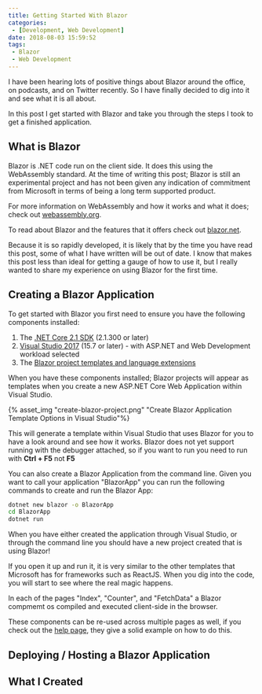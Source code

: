 ```yaml
---
title: Getting Started With Blazor
categories:
 - [Development, Web Development]
date: 2018-08-03 15:59:52
tags:
 - Blazor
 - Web Development
---
```


I have been hearing lots of positive things about Blazor around the office, on podcasts, and on Twitter recently. So I have finally decided to dig into it and see what it is all about.

In this post I get started with Blazor and take you through the steps I took to get a finished application.
<!-- more --> 

## What is Blazor

Blazor is .NET code run on the client side. It does this using the WebAssembly standard. At the time of writing this post; Blazor is still an experimental project and has not been given any indication of commitment from Microsoft in terms of being a long term supported product.

For more information on WebAssembly and how it works and what it does; check out [webassembly.org](https://webassembly.org/).

To read about Blazor and the features that it offers check out [blazor.net](https://blazor.net/).

Because it is so rapidly developed, it is likely that by the time you have read this post, some of what I have written will be out of date. I know that makes this post less than ideal for getting a gauge of how to use it, but I really wanted to share my experience on using Blazor for the first time.

## Creating a Blazor Application

To get started with Blazor you first need to ensure you have the following components installed:

1. The [.NET Core 2.1 SDK](https://go.microsoft.com/fwlink/?linkid=873092) (2.1.300 or later)
1. [Visual Studio 2017](https://go.microsoft.com/fwlink/?linkid=873093) (15.7 or later) - with ASP.NET and Web Development workload selected
1. The [Blazor project templates and language extensions](https://go.microsoft.com/fwlink/?linkid=870389)

When you have these components installed; Blazor projects will appear as templates when you create a new ASP.NET Core Web Application within Visual Studio.

{% asset_img "create-blazor-project.png" "Create Blazor Application Template Options in Visual Studio"%}

This will generate a template within Visual Studio that uses Blazor for you to have a look around and see how it works. Blazor does not yet support running with the debugger attached, so if you want to run you need to run with **Ctrl + F5** not **F5**

You can also create a Blazor Application from the command line. Given you want to call your application "BlazorApp" you can run the following commands to create and run the Blazor App:

```cmd
dotnet new blazor -o BlazorApp
cd BlazorApp
dotnet run
```

When you have either created the application through Visual Studio, or through the command line you should have a new project created that is using Blazor!

If you open it up and run it, it is very similar to the other templates that Microsoft has for frameworks such as ReactJS. When you dig into the code, you will start to see where the real magic happens.

In each of the pages "Index", "Counter", and "FetchData" a Blazor compmemt os compiled and executed client-side in the browser.

These components can be re-used across multiple pages as well, if you check out the [help page](https://blazor.net/docs/tutorials/build-your-first-blazor-app.html#build-components), they give a solid example on how to do this.

## Deploying / Hosting a Blazor Application

## What I Created